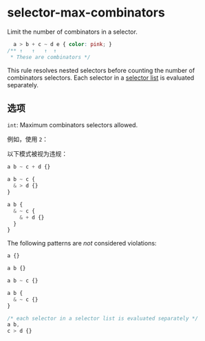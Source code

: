 # selector-max-combinators

Limit the number of combinators in a selector.

```css
  a > b + c ~ d e { color: pink; }
/** ↑   ↑   ↑  ↑
 * These are combinators */
```

This rule resolves nested selectors before counting the number of combinators selectors. Each selector in a [selector list](https://www.w3.org/TR/selectors4/#selector-list) is evaluated separately.

## 选项

`int`: Maximum combinators selectors allowed.

例如，使用 `2`：

以下模式被视为违规：

```css
a b ~ c + d {}
```

```css
a b ~ c {
  & > d {}
}
```

```css
a b {
  & ~ c {
    & + d {}
  }
}
```

The following patterns are *not* considered violations:

```css
a {}
```

```css
a b {}
```

```css
a b ~ c {}
```

```css
a b {
  & ~ c {}
}
```

```css
/* each selector in a selector list is evaluated separately */
a b,
c > d {}
```
